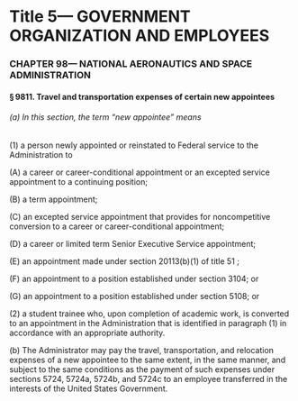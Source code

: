 
# Title 5— GOVERNMENT ORGANIZATION AND EMPLOYEES
### CHAPTER 98— NATIONAL AERONAUTICS AND SPACE ADMINISTRATION
#### § 9811. Travel and transportation expenses of certain new appointees
###### (a) In this section, the term “new appointee” means

(1) a person newly appointed or reinstated to Federal service to the Administration to

(A) a career or career-conditional appointment or an excepted service appointment to a continuing position;

(B) a term appointment;

(C) an excepted service appointment that provides for noncompetitive conversion to a career or career-conditional appointment;

(D) a career or limited term Senior Executive Service appointment;

(E) an appointment made under section 20113(b)(1) of title 51 ;

(F) an appointment to a position established under section 3104; or

(G) an appointment to a position established under section 5108; or

(2) a student trainee who, upon completion of academic work, is converted to an appointment in the Administration that is identified in paragraph (1) in accordance with an appropriate authority.

(b) The Administrator may pay the travel, transportation, and relocation expenses of a new appointee to the same extent, in the same manner, and subject to the same conditions as the payment of such expenses under sections 5724, 5724a, 5724b, and 5724c to an employee transferred in the interests of the United States Government.
